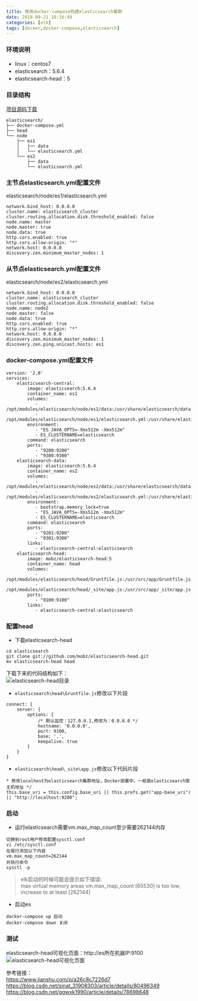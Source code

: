 ```yaml
---
title: 使用docker-compose构建elasticsearch集群
date: 2018-09-21 18:16:49
categories: [elk]
tags: [docker,docker-compose,elasticsearch]
---
```


### 环境说明
- linux：centos7
- elasticsearch：5.6.4
- elasticsearch-head：5

### 目录结构
[项目源码下载](https://github.com/qijian0503/docker-elasticsearch)
```
elasticsearch/
├── docker-compose.yml
├── head
└── node
    ├── es1
    │   ├── data
    │   └── elasticsearch.yml
    └── es2
        ├── data
        └── elasticsearch.yml

```
<!--more-->
### 主节点elasticsearch.yml配置文件
elasticsearch/node/es1/elasticsearch.yml

```
network.bind_host: 0.0.0.0
cluster.name: elasticsearch_cluster
cluster.routing.allocation.disk.threshold_enabled: false
node.name: master
node.master: true
node.data: true
http.cors.enabled: true
http.cors.allow-origin: "*"
network.host: 0.0.0.0
discovery.zen.minimum_master_nodes: 1
```

### 从节点elasticsearch.yml配置文件
elasticsearch/node/es2/elasticsearch.yml

```
network.bind_host: 0.0.0.0
cluster.name: elasticsearch_cluster
cluster.routing.allocation.disk.threshold_enabled: false
node.name: node2
node.master: false
node.data: true
http.cors.enabled: true
http.cors.allow-origin: "*"
network.host: 0.0.0.0
discovery.zen.minimum_master_nodes: 1
discovery.zen.ping.unicast.hosts: es1
```

### docker-compose.yml配置文件

```
version: '2.0'
services:
    elasticsearch-central:
        image: elasticsearch:5.6.4
        container_name: es1
        volumes:
           - /opt/modules/elasticsearch/node/es1/data:/usr/share/elasticsearch/data 
           - /opt/modules/elasticsearch/node/es1/elasticsearch.yml:/usr/share/elasticsearch/config/elasticsearch.yml
        environment:
           - "ES_JAVA_OPTS=-Xms512m -Xmx512m"
           - ES_CLUSTERNAME=elasticsearch
        command: elasticsearch
        ports:
           - "9200:9200"
           - "9300:9300"
    elasticsearch-data:
        image: elasticsearch:5.6.4
        container_name: es2
        volumes:
           - /opt/modules/elasticsearch/node/es2/data:/usr/share/elasticsearch/data
           - /opt/modules/elasticsearch/node/es2/elasticsearch.yml:/usr/share/elasticsearch/config/elasticsearch.yml
        environment:
           - bootstrap.memory_lock=true
           - "ES_JAVA_OPTS=-Xms512m -Xmx512m"
           - ES_CLUSTERNAME=elasticsearch
        command: elasticsearch
        ports:
           - "9201:9200"
           - "9301:9300"
        links:
           - elasticsearch-central:elasticsearch
    elasticsearch-head:
        image: mobz/elasticsearch-head:5
        container_name: head
        volumes:
           - /opt/modules/elasticsearch/head/Gruntfile.js:/usr/src/app/Gruntfile.js
           - /opt/modules/elasticsearch/head/_site/app.js:/usr/src/app/_site/app.js        
        ports:
           - "9100:9100"           
        links:
           - elasticsearch-central:elasticsearch
```

### 配置head
- 下载elasticsearch-head
```
cd elasticsearch
git clone git://github.com/mobz/elasticsearch-head.git
mv elasticsearch-head head
```
下载下来的代码结构如下：  
![elasticsearch-head目录](https://upload-images.jianshu.io/upload_images/8760038-05ffe6d1d6353e55.png?imageMogr2/auto-orient/strip%7CimageView2/2/w/1240)

- `elasticsearch\head\Gruntfile.js`修改以下片段  
```
connect: {
	server: {
		options: {
		    /* 默认监控：127.0.0.1,修改为：0.0.0.0 */
			hostname: '0.0.0.0',
			port: 9100,
			base: '.',
			keepalive: true
		}
	}
}
```
- `elasticsearch\head\_site\app.js`修改以下代码片段

```
* 修改localhost为elasticsearch集群地址，Docker部署中，一般是elasticsearch宿主机地址 */
this.base_uri = this.config.base_uri || this.prefs.get("app-base_uri") || "http://localhost:9200";
```


### 启动
- 运行elasticsearch需要vm.max_map_count至少需要262144内存  

```
切换到root用户修改配置sysctl.conf
vi /etc/sysctl.conf
在尾行添加以下内容   
vm.max_map_count=262144
并执行命令
sysctl -p
```
> elk启动的时候可能会提示如下错误:  
> max virtual memory areas vm.max_map_count [65530] is too low, increase to at least [262144]  

- 启动es
```
docker-compose up 启动
docker-compose down 关闭
```

### 测试
elasticsearch-head可视化页面：http://es所在机器IP:9100 
![elasticsearch-head可视化页面](https://upload-images.jianshu.io/upload_images/8760038-3c071a872d7965de.png?imageMogr2/auto-orient/strip%7CimageView2/2/w/1240)


参考链接：  
https://www.jianshu.com/p/a26c8c7226d7  
https://blog.csdn.net/sinat_31908303/article/details/80496349     
https://blog.csdn.net/ggwxk1990/article/details/78698648